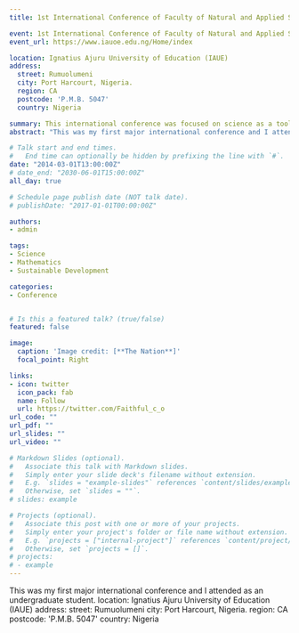 ```yaml
---
title: 1st International Conference of Faculty of Natural and Applied Sciences, IAUE

event: 1st International Conference of Faculty of Natural and Applied Sciences, IAUE
event_url: https://www.iauoe.edu.ng/Home/index

location: Ignatius Ajuru University of Education (IAUE)
address:
  street: Rumuolumeni
  city: Port Harcourt, Nigeria.
  region: CA
  postcode: 'P.M.B. 5047'
  country: Nigeria

summary: This international conference was focused on science as a tool for sustainable development. 
abstract: "This was my first major international conference and I attended as an undergraduate student." 

# Talk start and end times.
#   End time can optionally be hidden by prefixing the line with `#`.
date: "2014-03-01T13:00:00Z"
# date_end: "2030-06-01T15:00:00Z"
all_day: true

# Schedule page publish date (NOT talk date).
# publishDate: "2017-01-01T00:00:00Z"

authors:
- admin

tags:
- Science
- Mathematics
- Sustainable Development

categories:
- Conference


# Is this a featured talk? (true/false)
featured: false

image:
  caption: 'Image credit: [**The Nation**]'
  focal_point: Right

links:
- icon: twitter
  icon_pack: fab
  name: Follow
  url: https://twitter.com/Faithful_c_o
url_code: ""
url_pdf: ""
url_slides: ""
url_video: ""

# Markdown Slides (optional).
#   Associate this talk with Markdown slides.
#   Simply enter your slide deck's filename without extension.
#   E.g. `slides = "example-slides"` references `content/slides/example-slides.md`.
#   Otherwise, set `slides = ""`.
# slides: example

# Projects (optional).
#   Associate this post with one or more of your projects.
#   Simply enter your project's folder or file name without extension.
#   E.g. `projects = ["internal-project"]` references `content/project/deep-learning/index.md`.
#   Otherwise, set `projects = []`.
# projects:
# - example
---
```


This was my first major international conference and I attended as an undergraduate student.
location: Ignatius Ajuru University of Education (IAUE)
address:
  street: Rumuolumeni
  city: Port Harcourt, Nigeria.
  region: CA
  postcode: 'P.M.B. 5047'
  country: Nigeria
